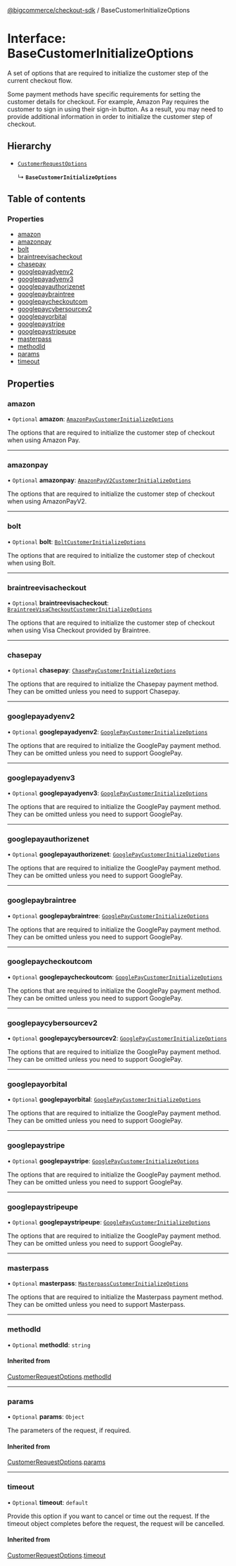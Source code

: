 [@bigcommerce/checkout-sdk](../README.md) / BaseCustomerInitializeOptions

# Interface: BaseCustomerInitializeOptions

A set of options that are required to initialize the customer step of the
current checkout flow.

Some payment methods have specific requirements for setting the customer
details for checkout. For example, Amazon Pay requires the customer to sign in
using their sign-in button. As a result, you may need to provide additional
information in order to initialize the customer step of checkout.

## Hierarchy

- [`CustomerRequestOptions`](CustomerRequestOptions.md)

  ↳ **`BaseCustomerInitializeOptions`**

## Table of contents

### Properties

- [amazon](BaseCustomerInitializeOptions.md#amazon)
- [amazonpay](BaseCustomerInitializeOptions.md#amazonpay)
- [bolt](BaseCustomerInitializeOptions.md#bolt)
- [braintreevisacheckout](BaseCustomerInitializeOptions.md#braintreevisacheckout)
- [chasepay](BaseCustomerInitializeOptions.md#chasepay)
- [googlepayadyenv2](BaseCustomerInitializeOptions.md#googlepayadyenv2)
- [googlepayadyenv3](BaseCustomerInitializeOptions.md#googlepayadyenv3)
- [googlepayauthorizenet](BaseCustomerInitializeOptions.md#googlepayauthorizenet)
- [googlepaybraintree](BaseCustomerInitializeOptions.md#googlepaybraintree)
- [googlepaycheckoutcom](BaseCustomerInitializeOptions.md#googlepaycheckoutcom)
- [googlepaycybersourcev2](BaseCustomerInitializeOptions.md#googlepaycybersourcev2)
- [googlepayorbital](BaseCustomerInitializeOptions.md#googlepayorbital)
- [googlepaystripe](BaseCustomerInitializeOptions.md#googlepaystripe)
- [googlepaystripeupe](BaseCustomerInitializeOptions.md#googlepaystripeupe)
- [masterpass](BaseCustomerInitializeOptions.md#masterpass)
- [methodId](BaseCustomerInitializeOptions.md#methodid)
- [params](BaseCustomerInitializeOptions.md#params)
- [timeout](BaseCustomerInitializeOptions.md#timeout)

## Properties

### amazon

• `Optional` **amazon**: [`AmazonPayCustomerInitializeOptions`](AmazonPayCustomerInitializeOptions.md)

The options that are required to initialize the customer step of checkout
when using Amazon Pay.

___

### amazonpay

• `Optional` **amazonpay**: [`AmazonPayV2CustomerInitializeOptions`](AmazonPayV2CustomerInitializeOptions.md)

The options that are required to initialize the customer step of checkout
when using AmazonPayV2.

___

### bolt

• `Optional` **bolt**: [`BoltCustomerInitializeOptions`](BoltCustomerInitializeOptions.md)

The options that are required to initialize the customer step of checkout
when using Bolt.

___

### braintreevisacheckout

• `Optional` **braintreevisacheckout**: [`BraintreeVisaCheckoutCustomerInitializeOptions`](BraintreeVisaCheckoutCustomerInitializeOptions.md)

The options that are required to initialize the customer step of checkout
when using Visa Checkout provided by Braintree.

___

### chasepay

• `Optional` **chasepay**: [`ChasePayCustomerInitializeOptions`](ChasePayCustomerInitializeOptions.md)

The options that are required to initialize the Chasepay payment method.
They can be omitted unless you need to support Chasepay.

___

### googlepayadyenv2

• `Optional` **googlepayadyenv2**: [`GooglePayCustomerInitializeOptions`](GooglePayCustomerInitializeOptions.md)

The options that are required to initialize the GooglePay payment method.
They can be omitted unless you need to support GooglePay.

___

### googlepayadyenv3

• `Optional` **googlepayadyenv3**: [`GooglePayCustomerInitializeOptions`](GooglePayCustomerInitializeOptions.md)

The options that are required to initialize the GooglePay payment method.
They can be omitted unless you need to support GooglePay.

___

### googlepayauthorizenet

• `Optional` **googlepayauthorizenet**: [`GooglePayCustomerInitializeOptions`](GooglePayCustomerInitializeOptions.md)

The options that are required to initialize the GooglePay payment method.
They can be omitted unless you need to support GooglePay.

___

### googlepaybraintree

• `Optional` **googlepaybraintree**: [`GooglePayCustomerInitializeOptions`](GooglePayCustomerInitializeOptions.md)

The options that are required to initialize the GooglePay payment method.
They can be omitted unless you need to support GooglePay.

___

### googlepaycheckoutcom

• `Optional` **googlepaycheckoutcom**: [`GooglePayCustomerInitializeOptions`](GooglePayCustomerInitializeOptions.md)

The options that are required to initialize the GooglePay payment method.
They can be omitted unless you need to support GooglePay.

___

### googlepaycybersourcev2

• `Optional` **googlepaycybersourcev2**: [`GooglePayCustomerInitializeOptions`](GooglePayCustomerInitializeOptions.md)

The options that are required to initialize the GooglePay payment method.
They can be omitted unless you need to support GooglePay.

___

### googlepayorbital

• `Optional` **googlepayorbital**: [`GooglePayCustomerInitializeOptions`](GooglePayCustomerInitializeOptions.md)

The options that are required to initialize the GooglePay payment method.
They can be omitted unless you need to support GooglePay.

___

### googlepaystripe

• `Optional` **googlepaystripe**: [`GooglePayCustomerInitializeOptions`](GooglePayCustomerInitializeOptions.md)

The options that are required to initialize the GooglePay payment method.
They can be omitted unless you need to support GooglePay.

___

### googlepaystripeupe

• `Optional` **googlepaystripeupe**: [`GooglePayCustomerInitializeOptions`](GooglePayCustomerInitializeOptions.md)

The options that are required to initialize the GooglePay payment method.
They can be omitted unless you need to support GooglePay.

___

### masterpass

• `Optional` **masterpass**: [`MasterpassCustomerInitializeOptions`](MasterpassCustomerInitializeOptions.md)

The options that are required to initialize the Masterpass payment method.
They can be omitted unless you need to support Masterpass.

___

### methodId

• `Optional` **methodId**: `string`

#### Inherited from

[CustomerRequestOptions](CustomerRequestOptions.md).[methodId](CustomerRequestOptions.md#methodid)

___

### params

• `Optional` **params**: `Object`

The parameters of the request, if required.

#### Inherited from

[CustomerRequestOptions](CustomerRequestOptions.md).[params](CustomerRequestOptions.md#params)

___

### timeout

• `Optional` **timeout**: `default`

Provide this option if you want to cancel or time out the request. If the
timeout object completes before the request, the request will be
cancelled.

#### Inherited from

[CustomerRequestOptions](CustomerRequestOptions.md).[timeout](CustomerRequestOptions.md#timeout)
